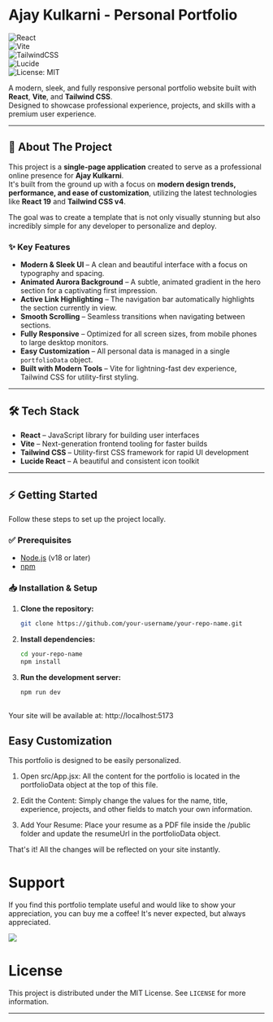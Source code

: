 # Ajay Kulkarni - Personal Portfolio  

![React](https://img.shields.io/badge/React-20232A?style=for-the-badge&logo=react&logoColor=61DAFB)  
![Vite](https://img.shields.io/badge/Vite-646CFF?style=for-the-badge&logo=vite&logoColor=FFD62E)  
![TailwindCSS](https://img.shields.io/badge/Tailwind_CSS-38B2AC?style=for-the-badge&logo=tailwind-css&logoColor=white)  
![Lucide](https://img.shields.io/badge/Icons-LUCIDE-000000?style=for-the-badge&logo=lucide&logoColor=white)  
![License: MIT](https://img.shields.io/badge/License-MIT-yellow.svg?style=for-the-badge)  

A modern, sleek, and fully responsive personal portfolio website built with **React**, **Vite**, and **Tailwind CSS**.  
Designed to showcase professional experience, projects, and skills with a premium user experience.  

---

## 🚀 About The Project  

This project is a **single-page application** created to serve as a professional online presence for **Ajay Kulkarni**.  
It's built from the ground up with a focus on **modern design trends, performance, and ease of customization**, utilizing the latest technologies like **React 19** and **Tailwind CSS v4**.   

The goal was to create a template that is not only visually stunning but also incredibly simple for any developer to personalize and deploy.

### ✨ Key Features  

- **Modern & Sleek UI** – A clean and beautiful interface with a focus on typography and spacing.  
- **Animated Aurora Background** – A subtle, animated gradient in the hero section for a captivating first impression.  
- **Active Link Highlighting** – The navigation bar automatically highlights the section currently in view.  
- **Smooth Scrolling** – Seamless transitions when navigating between sections.  
- **Fully Responsive** – Optimized for all screen sizes, from mobile phones to large desktop monitors.  
- **Easy Customization** – All personal data is managed in a single `portfolioData` object.  
- **Built with Modern Tools** – Vite for lightning-fast dev experience, Tailwind CSS for utility-first styling.  

---

## 🛠️ Tech Stack  

- **React** – JavaScript library for building user interfaces  
- **Vite** – Next-generation frontend tooling for faster builds  
- **Tailwind CSS** – Utility-first CSS framework for rapid UI development  
- **Lucide React** – A beautiful and consistent icon toolkit  

---

## ⚡ Getting Started  

Follow these steps to set up the project locally.  

### ✅ Prerequisites  
- [Node.js](https://nodejs.org/) (v18 or later)  
- [npm](https://www.npmjs.com/)  

### 📥 Installation & Setup  

1. **Clone the repository:**  
   ```bash
   git clone https://github.com/your-username/your-repo-name.git
2. **Install dependencies:**  
   ```bash
   cd your-repo-name
   npm install
3. **Run the development server:**  
   ```bash
   npm run dev
  
Your site will be available at: http://localhost:5173  
  
## Easy Customization
This portfolio is designed to be easily personalized.

1. Open src/App.jsx: All the content for the portfolio is located in the portfolioData object at the top of this file.

2. Edit the Content: Simply change the values for the name, title, experience, projects, and other fields to match your own information.

3. Add Your Resume: Place your resume as a PDF file inside the /public folder and update the resumeUrl in the portfolioData object.

That's it! All the changes will be reflected on your site instantly.  

# Support
If you find this portfolio template useful and would like to show your appreciation, you can buy me a coffee! It's never expected, but always appreciated.

<a href="https://www.buymeacoffee.com/akulkarni9"><img src="https://img.buymeacoffee.com/button-api/?text=Buy me a coffee&emoji=&slug=akulkarni9&button_colour=FFDD00&font_colour=000000&font_family=Cookie&outline_colour=000000&coffee_colour=ffffff" /></a>

# License
This project is distributed under the MIT License. See `LICENSE` for more information.

---